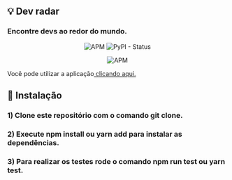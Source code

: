
## :bulb: Dev radar

### Encontre devs ao redor do mundo. 

<p align="center">
  <img alt="APM" src="https://img.shields.io/apm/l/vim-mode"> <img alt="PyPI - Status" src="https://img.shields.io/pypi/status/Django">
</p>

<p align="center">
  <img alt="APM" src="https://i.ibb.co/TgDvCtM/imagem-2020-12-23-215903.png"> 
</p>


Você pode utilizar a aplicação[ clicando aqui.](https://5fe3e5b2d3fff94980fec1a4--devradar97.netlify.app/)



## :wrench: Instalação

### 1) Clone este repositório com o comando git clone.

### 2) Execute npm install ou yarn add para instalar as dependências.

### 3) Para realizar os testes rode o comando npm run test ou yarn test.



